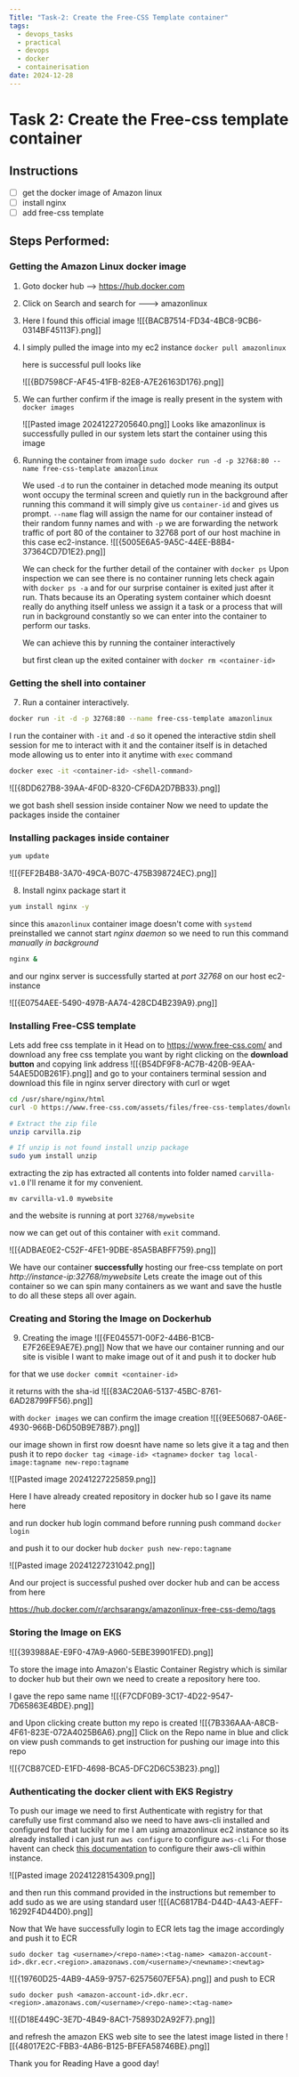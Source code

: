 ```yaml
---
Title: "Task-2: Create the Free-CSS Template container"
tags:
  - devops_tasks
  - practical
  - devops
  - docker
  - containerisation
date: 2024-12-28
---
```

# Task 2: Create the Free-css template container 
## Instructions
- [ ] get the docker image of Amazon linux 
- [ ] install nginx 
- [ ] add free-css template

## Steps Performed:

### Getting the Amazon Linux docker image

1. Goto docker hub --> https://hub.docker.com
2. Click on Search and search for ---> amazonlinux
3. Here I found this official image
   ![[{BACB7514-FD34-4BC8-9CB6-0314BF45113F}.png]]

4. I simply pulled the image into my ec2 instance
   `docker pull amazonlinux`

   here is successful pull looks like
   
   ![[{BD7598CF-AF45-41FB-82E8-A7E26163D176}.png]]

5. We can further confirm if the image is really present in the system with `docker images`

   ![[Pasted image 20241227205640.png]]
   Looks like amazonlinux is successfully pulled in our system
   lets start the container using this image

6. Running the container from image
   `sudo docker run -d -p 32768:80 --name free-css-template amazonlinux`

   We used `-d` to run the container in detached mode meaning its output wont occupy the terminal screen and quietly run in the background after running this command it will simply give us `container-id` and gives us prompt. 
   `--name` flag will assign the name for our container instead of their random funny names and with `-p` we are forwarding the network traffic of port 80 of the container to 32768 port of our host machine in this case ec2-instance.
   ![[{5005E6A5-9A5C-44EE-B8B4-37364CD7D1E2}.png]]

   We can check for the further detail of the container with
   `docker ps` 
   Upon inspection we can see there is no container running 
   lets check again with `docker ps -a` and for our surprise container is exited just after it run. Thats because its an Operating system container which doesnt really do anything itself unless we assign it a task or a process that will run in background constantly so we can enter into the container to perform our tasks.

   We can achieve this by running the container interactively

   but first clean up the exited container with `docker rm <container-id>`
   
### Getting the shell into container
7. Run a container interactively.

```sh
docker run -it -d -p 32768:80 --name free-css-template amazonlinux
```

   I run the container with `-it` and `-d` so it opened the interactive stdin shell session for me to interact with it and the container itself is in detached mode allowing us to enter into it anytime with `exec` command

```sh
docker exec -it <container-id> <shell-command>
```

![[{8DD627B8-39AA-4F0D-8320-CF6DA2D7BB33}.png]]

we got bash shell session inside container
Now we need to update the packages inside the container

### Installing packages inside container
```sh
yum update
```

![[{FEF2B4B8-3A70-49CA-B07C-475B398724EC}.png]]

8. Install nginx package start it
```sh
yum install nginx -y
```

 since this `amazonlinux` container image doesn't come with `systemd` preinstalled we cannot start *nginx daemon* so we need to run this command *manually in background*
 
```sh   
nginx &
```
   
and our nginx server is successfully started at *port 32768* on our host ec2-instance

![[{E0754AEE-5490-497B-AA74-428CD4B239A9}.png]]

### Installing Free-CSS template

Lets add free css template in it 
Head on to https://www.free-css.com/ and download any free css template you want by right clicking on the **download button** and copying link address
![[{B54DF9F8-AC7B-420B-9EAA-54AE5D0B261F}.png]]
and go to your containers terminal session and download this file in nginx server directory with curl or wget

```sh
cd /usr/share/nginx/html
curl -O https://www.free-css.com/assets/files/free-css-templates/download/page296/carvilla.zip

# Extract the zip file
unzip carvilla.zip

# If unzip is not found install unzip package
sudo yum install unzip
```

extracting the zip has extracted all contents into folder named `carvilla-v1.0`
I'll rename it for my convenient. 

```
mv carvilla-v1.0 mywebsite
```

and the website is running at port `32768/mywebsite`

now we can get out of this container with `exit` command.

![[{ADBAE0E2-C52F-4FE1-9DBE-85A5BABFF759}.png]]

We have our container **successfully** hosting our free-css template on port *http://instance-ip:32768/mywebsite* 
Lets create the image out of this container so we can spin many containers as we want and save the hustle to do all these steps all over again.
### Creating and Storing the Image on Dockerhub
9. Creating the image 
![[{FE045571-00F2-44B6-B1CB-E7F26EE9AE7E}.png]]
Now that we have our container running and our site is visible I want to make image out of it and push it to docker hub 

for that we use `docker commit <container-id>`

it returns with the sha-id
![[{83AC20A6-5137-45BC-8761-6AD28799FF56}.png]]

with `docker images` we can confirm the image creation
![[{9EE50687-0A6E-4930-966B-D6D50B9E78B7}.png]]

our image shown in first row doesnt have name so lets give it a tag and then push it to repo
`docker tag <image-id> <tagname>`
`docker tag local-image:tagname new-repo:tagname`

![[Pasted image 20241227225859.png]]

Here I have already created repository in docker hub so I gave its name here

and run docker hub login command before running push command
`docker login`

and push it to our docker hub
`docker push new-repo:tagname`

![[Pasted image 20241227231042.png]]

And our project is successful pushed over docker hub and can be access from here

https://hub.docker.com/r/archsarangx/amazonlinux-free-css-demo/tags

### Storing the Image on EKS 

![[{393988AE-E9F0-47A9-A960-5EBE39901FED}.png]]

To store the image into Amazon's Elastic Container Registry which is similar to docker hub but their own we need to create a repository here too.

I gave the repo same name
![[{F7CDF0B9-3C17-4D22-9547-7D65863E4BDE}.png]]

and Upon clicking create button my repo is created
![[{7B336AAA-A8CB-4F61-823E-072A4025B6A6}.png]]
Click on the Repo name in blue and click on view push commands to get instruction for pushing our image into this repo

![[{7CB87CED-E1FD-4698-BCA5-DFC2D6C53B23}.png]]

### Authenticating the docker client with EKS Registry

To push our image we need to first Authenticate with registry for that carefully use first command also we need to have aws-cli installed and configured for that luckily for me I am using amazonlinux ec2 instance so its already installed i can just run `aws configure` to configure `aws-cli` 
For those havent can check [this documentation](https://docs.aws.amazon.com/cli/latest/userguide/getting-started-quickstart.html) to configure their aws-cli within instance.

![[Pasted image 20241228154309.png]]

and then run this command provided in the instructions but remember to add sudo as we are using standard user
![[{AC6817B4-D44D-4A43-AEFF-16292F4D44D0}.png]]

Now that We have successfully login to ECR lets tag the image accordingly and push it to ECR

`sudo docker tag <username>/<repo-name>:<tag-name> <amazon-account-id>.dkr.ecr.<region>.amazonaws.com/<username>/<newname>:<newtag>`

![[{19760D25-4AB9-4A59-9757-62575607EF5A}.png]]
and push to ECR

`sudo docker push <amazon-account-id>.dkr.ecr.<region>.amazonaws.com/<username>/<repo-name>:<tag-name>`

![[{D18E449C-3E7D-4B49-8AC1-75893D2A92F7}.png]]

and refresh the amazon EKS web site to see the latest image listed in there
![[{48017E2C-FBB3-4AB6-B125-BFEFA58746BE}.png]]


Thank you for Reading 
Have a good day!

